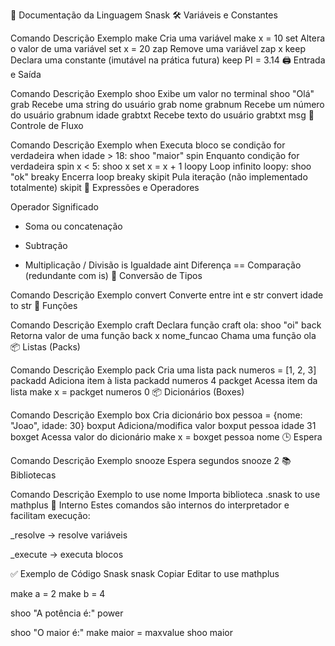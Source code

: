 
📘 Documentação da Linguagem Snask
🛠️ Variáveis e Constantes

Comando	Descrição	Exemplo
make	Cria uma variável	make x = 10
set	Altera o valor de uma variável	set x = 20
zap	Remove uma variável	zap x
keep	Declara uma constante (imutável na prática futura)	keep PI = 3.14
🖨️ Entrada e Saída

Comando	Descrição	Exemplo
shoo	Exibe um valor no terminal	shoo "Olá"
grab	Recebe uma string do usuário	grab nome
grabnum	Recebe um número do usuário	grabnum idade
grabtxt	Recebe texto do usuário	grabtxt msg
🔁 Controle de Fluxo

Comando	Descrição	Exemplo
when	Executa bloco se condição for verdadeira	when idade > 18: shoo "maior"
spin	Enquanto condição for verdadeira	spin x < 5: shoo x set x = x + 1
loopy	Loop infinito	loopy: shoo "ok"
breaky	Encerra loop	breaky
skipit	Pula iteração (não implementado totalmente)	skipit
🧮 Expressões e Operadores

Operador	Significado
+	Soma ou concatenação
-	Subtração
*	Multiplicação
/	Divisão
is	Igualdade
aint	Diferença
==	Comparação (redundante com is)
🔣 Conversão de Tipos

Comando	Descrição	Exemplo
convert	Converte entre int e str	convert idade to str
🧰 Funções

Comando	Descrição	Exemplo
craft	Declara função	craft ola: shoo "oi"
back	Retorna valor de uma função	back x
nome_funcao	Chama uma função	ola
📦 Listas (Packs)

Comando	Descrição	Exemplo
pack	Cria uma lista	pack numeros = [1, 2, 3]
packadd	Adiciona item à lista	packadd numeros 4
packget	Acessa item da lista	make x = packget numeros 0
📦 Dicionários (Boxes)

Comando	Descrição	Exemplo
box	Cria dicionário	box pessoa = {nome: "Joao", idade: 30}
boxput	Adiciona/modifica valor	boxput pessoa idade 31
boxget	Acessa valor do dicionário	make x = boxget pessoa nome
🕒 Espera

Comando	Descrição	Exemplo
snooze	Espera segundos	snooze 2
📚 Bibliotecas

Comando	Descrição	Exemplo
to use nome	Importa biblioteca .snask	to use mathplus
🔁 Interno
Estes comandos são internos do interpretador e facilitam execução:

_resolve → resolve variáveis

_execute → executa blocos

✅ Exemplo de Código Snask
snask
Copiar
Editar
to use mathplus

make a = 2
make b = 4

shoo "A potência é:"
power

shoo "O maior é:"
make maior = maxvalue
shoo maior
